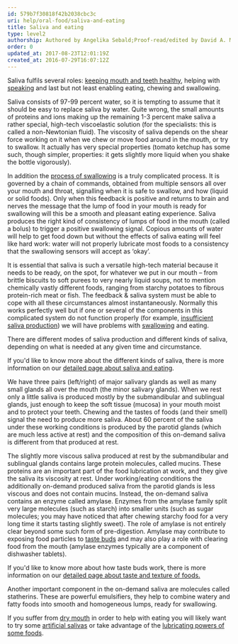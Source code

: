 ```yaml
---
id: 579b7f30818f42b2038cbc3c
uri: help/oral-food/saliva-and-eating
title: Saliva and eating
type: level2
authorship: Authored by Angelika Sebald;Proof-read/edited by David A. Mitchell
order: 0
updated_at: 2017-08-23T12:01:19Z
created_at: 2016-07-29T16:07:12Z
---
```


<p>Saliva fulfils several roles: <a href="/help/oral-hygiene/saliva-and-teeth-mucosa">keeping mouth and teeth healthy</a>,
    helping with <a href="/help/salt">speaking</a> and last but
    not least enabling eating, chewing and swallowing.</p>
<p>Saliva consists of 97-99 percent water, so it is tempting to
    assume that it should be easy to replace saliva by water.
    Quite wrong, the small amounts of proteins and ions making
    up the remaining 1-3 percent make saliva a rather special,
    high-tech viscoelastic solution (for the specialists: this
    is called a non-Newtonian fluid). The viscosity of saliva
    depends on the shear force working on it when we chew or
    move food around in the mouth, or try to swallow. It actually
    has very special properties (tomato ketchup has some such,
    though simpler, properties: it gets slightly more liquid
    when you shake the bottle vigorously).</p>
<p>In addition the <a href="/help/oral-food/swallowing-anatomy-physiology">process of swallowing</a>    is a truly complicated process. It is governed by a chain
    of commands, obtained from multiple sensors all over your
    mouth and throat, signalling when it is safe to swallow,
    and how (liquid or solid foods). Only when this feedback
    is positive and returns to brain and nerves the message that
    the lump of food in your mouth is ready for swallowing will
    this be a smooth and pleasant eating experience. Saliva produces
    the right kind of consistency of lumps of food in the mouth
    (called a bolus) to trigger a positive swallowing signal.
    Copious amounts of water will help to get food down but without
    the effects of saliva eating will feel like hard work: water
    will not properly lubricate most foods to a consistency that
    the swallowing sensors will accept as ‘okay’.</p>
<p>It is essential that saliva is such a versatile high-tech material
    because it needs to be ready, on the spot, for whatever we
    put in our mouth – from brittle biscuits to soft purees to
    very nearly liquid soups, not to mention chemically vastly
    different foods, ranging from starchy potatoes to fibrous
    protein-rich meat or fish. The feedback &amp; saliva system
    must be able to cope with all these circumstances almost
    instantaneously. Normally this works perfectly well but if
    one or several of the components in this complicated system
    do not function properly (for example, <a href="/diagnosis/a-z/xerostomia">insufficient saliva production</a>)
    we will have problems with <a href="/diagnosis/a-z/dysphagia">swallowing</a>    and eating.</p>
<p>There are different modes of saliva production and different
    kinds of saliva, depending on what is needed at any given
    time and circumstance.</p>
<aside>
    <p>If you'd like to know more about the different kinds
        of saliva, there is more information on our <a href="/help/oral-food/saliva-and-eating/detailed">detailed page about saliva and eating</a>.</p>
</aside>
<p>We have three pairs (left/right) of major salivary glands as
    well as many small glands all over the mouth (the minor salivary
    glands). When we rest only a little saliva is produced mostly
    by the submandibular and sublingual glands, just enough to
    keep the soft tissue (mucosa) in your mouth moist and to
    protect your teeth. Chewing and the tastes of foods (and
    their smell) signal the need to produce more saliva. About
    60 percent of the saliva under these working conditions is
    produced by the parotid glands (which are much less active
    at rest) and the composition of this on-demand saliva is
    different from that produced at rest.</p>
<p>The slightly more viscous saliva produced at rest by the submandibular
    and sublingual glands contains large protein molecules, called
    mucins. These proteins are an important part of the food
    lubrication at work, and they give the saliva its viscosity
    at rest. Under working/eating conditions the additionally
    on-demand produced saliva from the parotid glands is less
    viscous and does not contain mucins. Instead, the on-demand
    saliva contains an enzyme called amylase. Enzymes from the
    amylase family split very large molecules (such as starch)
    into smaller units (such as sugar molecules; you may have
    noticed that after chewing starchy food for a very long time
    it starts tasting slightly sweet). The role of amylase is
    not entirely clear beyond some such form of pre-digestion.
    Amylase may contribute to exposing food particles to <a href="/help/oral-food/ttt">taste buds</a>    and may also play a role with clearing food from the mouth
    (amylase enzymes typically are a component of dishwasher
    tablets).</p>
<aside>
    <p>If you'd like to know more about how taste buds work,
        there is more information on our <a href="/help/oral-food/ttt">detailed page about taste and texture of foods.</a></p>
</aside>
<p>Another important component in the on-demand saliva are molecules
    called statherins. These are powerful emulsifiers, they help
    to combine watery and fatty foods into smooth and homogeneous
    lumps, ready for swallowing.</p>
<p>If you suffer from <a href="/diagnosis/a-z/xerostomia">dry mouth</a>    in order to help with eating you will likely want to try
    some <a href="/help/oral-food/saliva-and-eating/detailed">artificial salivas</a>    or take advantage of the <a href="/help/oral-food/lubrication">lubricating powers of some foods</a>.</p>
